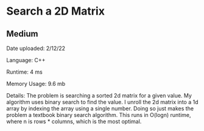 
# Search a 2D Matrix

## Medium

Date uploaded: 2/12/22

Language: C++

Runtime: 4 ms

Memory Usage: 9.6 mb

Details: The problem is searching a sorted 2d matrix for a given value. My algorithm uses binary search to find the value. I unroll the 2d matrix into a 1d array by indexing the array using a single number. Doing so just makes the problem a textbook binary search algorithm. This runs in O(logn) runtime, where n is rows * columns, which is the most optimal.
